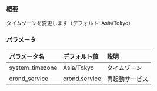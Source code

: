 ### 概要
タイムゾーンを変更します（デフォルト: Asia/Tokyo）

### パラメータ
|パラメータ名|デフォルト値|説明|
|:---|:---|:---|
|system_timezone|Asia/Tokyo|タイムゾーン|
|crond_service|crond.service|再起動サービス|